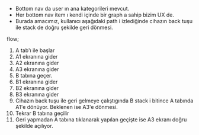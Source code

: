 * Bottom nav da user ın ana kategorileri mevcut.
* Her bottom nav item ı kendi içinde bir graph a sahip bizim UX de.
* Burada amacımız, kullanıcı aşağıdaki path i izlediğinde cihazın back tuşu ile stack de doğru şekilde geri dönmesi.

flow;

1. A tab'ı ile başlar
2. A1 ekranına gider
3. A2 ekranına gider
4. A3 ekranına gider
5. B tabına geçer.
6. B1 ekranına gider
7. B2 ekranına gider
8. B3 ekranına gider
9. Cihazın back tuşu ile geri gelmeye çalıştıgında B stack i bitince A tabında A1'e dönüyor. Beklenen ise A3'e dönmesi.
10. Tekrar B tabına geçilir
11. Geri yapmadan A tabına tıklanarak yapılan geçişte ise A3 ekranı doğru şekilde açılıyor.
